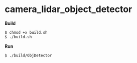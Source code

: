 # camera_lidar_object_detector

**Build**

```
$ chmod +x build.sh
$ ./build.sh
```



**Run**

```
$ ./build/ObjDetector
```

